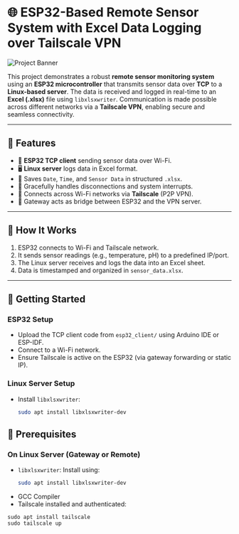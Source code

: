 # 🌐 ESP32-Based Remote Sensor System with Excel Data Logging over Tailscale VPN

![Project Banner](images/project_diagram.png)

This project demonstrates a robust **remote sensor monitoring system** using an **ESP32 microcontroller** that transmits sensor data over **TCP** to a **Linux-based server**. The data is received and logged in real-time to an **Excel (.xlsx)** file using `libxlsxwriter`. Communication is made possible across different networks via a **Tailscale VPN**, enabling secure and seamless connectivity.

---

## 🚀 Features

- 📡 **ESP32 TCP client** sending sensor data over Wi-Fi.
- 🖥️ **Linux server** logs data in Excel format.
- 📁 Saves `Date`, `Time`, and `Sensor Data` in structured `.xlsx`.
- 🧠 Gracefully handles disconnections and system interrupts.
- 🔐 Connects across Wi-Fi networks via **Tailscale** (P2P VPN).
- 🛜 Gateway acts as bridge between ESP32 and the VPN server.

---


## 🧪 How It Works

1. ESP32 connects to Wi-Fi and Tailscale network.
2. It sends sensor readings (e.g., temperature, pH) to a predefined IP/port.
3. The Linux server receives and logs the data into an Excel sheet.
4. Data is timestamped and organized in `sensor_data.xlsx`.

---

## 🚀 Getting Started

### ESP32 Setup
- Upload the TCP client code from `esp32_client/` using Arduino IDE or ESP-IDF.
- Connect to a Wi-Fi network.
- Ensure Tailscale is active on the ESP32 (via gateway forwarding or static IP).

### Linux Server Setup
- Install `libxlsxwriter`:  
  ```bash
  sudo apt install libxlsxwriter-dev

## 🧪 Prerequisites
### On Linux Server (Gateway or Remote)
- `libxlsxwriter`: Install using:
  ```bash
  sudo apt install libxlsxwriter-dev
- GCC Compiler
- Tailscale installed and authenticated:
 ```
sudo apt install tailscale
sudo tailscale up

